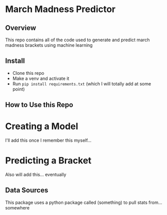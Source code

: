 # March Madness Predictor

## Overview
This repo contains all of the code used to generate and predict march madness brackets using machine learning

## Install
- Clone this repo
- Make a venv and activate it
- Run `pip install requirements.txt` (which I will totally add at some point)

## How to Use this Repo

# Creating a Model
I'll add this once I remember this myself...

# Predicting a Bracket
Also will add this... eventually

## Data Sources
This package uses a python package called (something) to pull stats from... somewhere